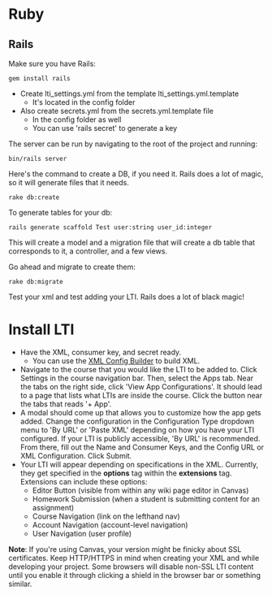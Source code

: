 # Ruby
## Rails

Make sure you have Rails:
```
gem install rails
```

- Create lti_settings.yml from the template lti_settings.yml.template
    - It's located in the config folder
- Also create secrets.yml from the secrets.yml.template file
    - In the config folder as well
    - You can use 'rails secret' to generate a key

The server can be run by navigating to the root of the project and running:
```
bin/rails server
```

Here's the command to create a DB, if you need it. Rails does a lot of magic,
so it will generate files that it needs.
```
rake db:create
```

To generate tables for your db:
```
rails generate scaffold Test user:string user_id:integer
```
This will create a model and a migration file that will create a db table that
corresponds to it, a controller, and a few views.

Go ahead and migrate to create them:
```
rake db:migrate
```

Test your xml and test adding your LTI. Rails does a lot of black magic!

# Install LTI
- Have the XML, consumer key, and secret ready.
    - You can use the [XML Config Builder](https://www.edu-apps.org/build_xml.html) to build XML.
- Navigate to the course that you would like the LTI to be added to. Click Settings in the course navigation bar. Then, select the Apps tab. Near the tabs on the right side, click 'View App Configurations'. It should lead to a page that lists what LTIs are inside the course. Click the button near the tabs that reads '+ App'.
- A modal should come up that allows you to customize how the app gets added. Change the configuration in the Configuration Type dropdown menu to 'By URL' or 'Paste XML' depending on how you have your LTI configured. If your LTI is publicly accessible, 'By URL' is recommended. From there, fill out the Name and Consumer Keys, and the Config URL or XML Configuration. Click Submit.
- Your LTI will appear depending on specifications in the XML. Currently, they get specified in the **options** tag within the **extensions** tag. Extensions can include these options:
    - Editor Button (visible from within any wiki page editor in Canvas)
    - Homework Submission (when a student is submitting content for an assignment)
    - Course Navigation (link on the lefthand nav)
    - Account Navigation (account-level navigation)
    - User Navigation (user profile)

**Note**: If you're using Canvas, your version might be finicky about SSL certificates. Keep HTTP/HTTPS in mind when creating your XML and while developing your project. Some browsers will disable non-SSL LTI content until you enable it through clicking a shield in the browser bar or something similar.